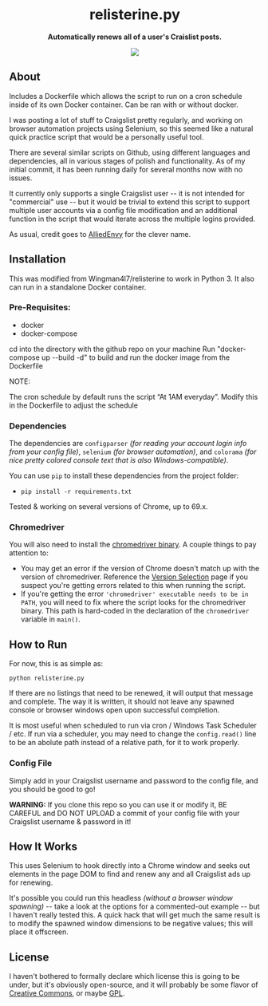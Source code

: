 <h1 align="center">relisterine.py</h1>

<p align="center"><b>Automatically renews all of a user's Craislist posts.</b></p>

<p align="center">
  <img src="https://raw.github.com/Wingman4l7/relisterine/master/relisterine_successful.png"/>
</p>

## About ##

Includes a Dockerfile which allows the script to run on a cron schedule inside of its own Docker container. Can be ran with or without docker.

I was posting a lot of stuff to Craigslist pretty regularly, and working on browser automation projects using Selenium, so this seemed like a natural quick practice script that would be a personally useful tool.

There are several similar scripts on Github, using different languages and dependencies, all in various stages of polish and functionality.  As of my initial commit, it has been running daily for several months now with no issues.

It currently only supports a single Craigslist user -- it is not intended for "commercial" use -- but it would be trivial to extend this script to support multiple user accounts via a config file modification and an additional function in the script that would iterate across the multiple logins provided.

As usual, credit goes to [AlliedEnvy](https://github.com/AlliedEnvy) for the clever name.

## Installation ##
This was modified from Wingman4l7/relisterine to work in Python 3. It also can run in a standalone Docker container.

### Pre-Requisites: ###

- docker
- docker-compose

cd into the directory with the github repo on your machine
Run "docker-compose up --build -d" to build and run the docker image from the Dockerfile

NOTE:

The cron schedule by default runs the script “At 1AM everyday”. Modify this in the Dockerfile to adjust the schedule

### Dependencies ###
The dependencies are `configparser` *(for reading your account login info from your config file)*, `selenium` *(for browser automation)*, and `colorama` *(for nice pretty colored console text that is also Windows-compatible)*.

You can use `pip` to install these dependencies from the project folder:

 - `pip install -r requirements.txt`

Tested & working on several versions of Chrome, up to 69.x.

### Chromedriver ###
You will also need to install the [chromedriver binary](https://chromedriver.chromium.org/).  A couple things to pay attention to:
* You may get an error if the version of Chrome doesn't match up with the version of chromedriver.  Reference the [Version Selection](https://chromedriver.chromium.org/downloads/version-selection) page if you suspect you're getting errors related to this when running the script.
* If you're getting the error `'chromedriver' executable needs to be in PATH`, you will need to fix where the script looks for the chromedriver binary.  This path is hard-coded in the declaration of the `chromedriver` variable in `main()`.

## How to Run ##
For now, this is as simple as:

	python relisterine.py

If there are no listings that need to be renewed, it will output that message and complete.  The way it is written, it should not leave any spawned console or browser windows open upon successful completion.

It is most useful when scheduled to run via cron / Windows Task Scheduler / etc.  If run via a scheduler, you may need to change the `config.read()` line to be an abolute path instead of a relative path, for it to work properly.  

### Config File ###
Simply add in your Craigslist username and password to the config file, and you should be good to go!

**WARNING:** If you clone this repo so you can use it or modify it, BE CAREFUL and DO NOT UPLOAD a commit of your config file with your Craigslist username & password in it!

## How It Works ##
This uses Selenium to hook directly into a Chrome window and seeks out elements in the page DOM to find and renew any and all Craigslist ads up for renewing.

It's possible you could run this headless *(without a browser window spawning)* -- take a look at the options for a commented-out example -- but I haven't really tested this.  A quick hack that will get much the same result is to modify the spawned window dimensions to be negative values; this will place it offscreen.

## License ##
I haven't bothered to formally declare which license this is going to be under, but it's obviously open-source, and it will probably be some flavor of [Creative Commons](http://creativecommons.org/licenses/), or maybe [GPL](http://www.gnu.org/licenses/licenses.html).
